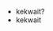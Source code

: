 - kekwait?
- kekwait

<!---
Dmytro-Mishchenko/Dmytro-Mishchenko is a ✨ special ✨ repository because its `README.md` (this file) appears on your GitHub profile.
You can click the Preview link to take a look at your changes.
--->
